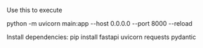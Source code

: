 Use this to execute

python -m uvicorn main:app --host 0.0.0.0 --port 8000 --reload

Install dependencies:
pip install fastapi uvicorn requests pydantic

